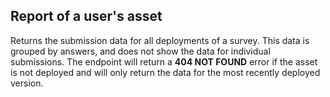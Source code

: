 ## Report of a user's asset

Returns the submission data for all deployments of a survey.
This data is grouped by answers, and does not show the data for individual submissions.
The endpoint will return a **404 NOT FOUND** error if the asset is not deployed and will only return the data for the most recently deployed version.
